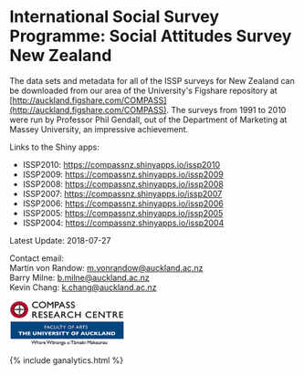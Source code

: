 # International Social Survey Programme: Social Attitudes Survey New Zealand

The data sets and metadata for all of the ISSP surveys for New Zealand can be downloaded from our area of the University's Figshare repository at [http://auckland.figshare.com/COMPASS](http://auckland.figshare.com/COMPASS). The surveys from 1991 to 2010 were run by Professor Phil Gendall, out of the Department of Marketing at Massey University, an impressive achievement.


Links to the Shiny apps: <br>
* ISSP2010: <a href="https://compassnz.shinyapps.io/issp2010" target="_blank">https://compassnz.shinyapps.io/issp2010</a>
* ISSP2009: <a href="https://compassnz.shinyapps.io/issp2009" target="_blank">https://compassnz.shinyapps.io/issp2009</a>
* ISSP2008: <a href="https://compassnz.shinyapps.io/issp2008" target="_blank">https://compassnz.shinyapps.io/issp2008</a>
* ISSP2007: <a href="https://compassnz.shinyapps.io/issp2007" target="_blank">https://compassnz.shinyapps.io/issp2007</a>
* ISSP2006: <a href="https://compassnz.shinyapps.io/issp2006" target="_blank">https://compassnz.shinyapps.io/issp2006</a>
* ISSP2005: <a href="https://compassnz.shinyapps.io/issp2005" target="_blank">https://compassnz.shinyapps.io/issp2005</a>
* ISSP2004: <a href="https://compassnz.shinyapps.io/issp2004" target="_blank">https://compassnz.shinyapps.io/issp2004</a>

<!-- * ISSP2003: <a href="https://compassnz.shinyapps.io/issp2003" target="_blank">https://compassnz.shinyapps.io/issp2003</a> -->
<!--* ISSP2002: <a href="https://compassnz.shinyapps.io/issp2002" target="_blank">https://compassnz.shinyapps.io/issp2002</a> -->
<!--* ISSP2001: <a href="https://compassnz.shinyapps.io/issp2001" target="_blank">https://compassnz.shinyapps.io/issp2001</a> -->
<!--* ISSP2000: <a href="https://compassnz.shinyapps.io/issp2000" target="_blank">https://compassnz.shinyapps.io/issp2000</a> -->
<!--* ISSP1999: <a href="https://compassnz.shinyapps.io/issp1999"  target="_blank">https://compassnz.shinyapps.io/issp1999</a> -->
<!--* ISSP1998: <a href="https://compassnz.shinyapps.io/issp1998" target="_blank">https://compassnz.shinyapps.io/issp1998</a> -->
<!--* ISSP1997: <a href="https://compassnz.shinyapps.io/issp1997" target="_blank">https://compassnz.shinyapps.io/issp1997</a> -->
<!--* ISSP1996: <a href="https://compassnz.shinyapps.io/issp1996" target="_blank">https://compassnz.shinyapps.io/issp1996</a> -->
<!--* ISSP1995: <a href="https://compassnz.shinyapps.io/issp1995" target="_blank">https://compassnz.shinyapps.io/issp1995</a> -->
<!--* ISSP1994: <a href="https://compassnz.shinyapps.io/issp1994" target="_blank">https://compassnz.shinyapps.io/issp1994</a> -->
<!--* ISSP1993: <a href="https://compassnz.shinyapps.io/issp1993" target="_blank">https://compassnz.shinyapps.io/issp1993</a> -->
<!--* ISSP1992: <a href="https://compassnz.shinyapps.io/issp1992" target="_blank">https://compassnz.shinyapps.io/issp1992</a> -->
<!--* ISSP1991: <a href="https://compassnz.shinyapps.io/issp1991" target="_blank">https://compassnz.shinyapps.io/issp1991</a> -->


Latest Update: 
2018-07-27

Contact email: <br>
Martin von Randow: [m.vonrandow@auckland.ac.nz](mailto:m.vonrandow@auckland.ac.nz) <br>
Barry Milne: [b.milne@auckland.ac.nz](mailto:b.milne@auckland.ac.nz) <br>
Kevin Chang: [k.chang@auckland.ac.nz](mailto:k.chang@auckland.ac.nz)

<a href="http://www.arts.auckland.ac.nz/en/about/our-research/research-centres-and-archives/compass.html" target="_blank"> <img src="compass.png" width="200" height="80" /></a>

{% include ganalytics.html %}
